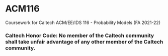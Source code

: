 # ACM116
Coursework for Caltech ACM/EE/IDS 116 - Probability Models (FA 2021-22)

### Caltech Honor Code: No member of the Caltech community shall take unfair advantage of any other member of the Caltech community.
